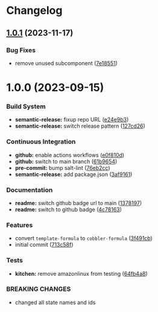 # Changelog

## [1.0.1](https://github.com/cobbler/cobbler-formula/compare/v1.0.0...v1.0.1) (2023-11-17)


### Bug Fixes

* remove unused subcomponent ([7e18551](https://github.com/cobbler/cobbler-formula/commit/7e185518fb29972092b221e2d6322b095d682ff1))

# 1.0.0 (2023-09-15)


### Build System

* **semantic-release:** fixup repo URL ([e24e9b3](https://github.com/cobbler/cobbler-formula/commit/e24e9b3ebd5c8aa50e3a1c165143058abb5c6360))
* **semantic-release:** switch release pattern ([127cd26](https://github.com/cobbler/cobbler-formula/commit/127cd26ac90a84dad5b08aafdc3032c0875d07b9))


### Continuous Integration

* **github:** enable actions workflows ([e0f810d](https://github.com/cobbler/cobbler-formula/commit/e0f810d7e2c598bd394aae627c8951f59fd28af7))
* **github:** switch to main branch ([61b9654](https://github.com/cobbler/cobbler-formula/commit/61b9654b8b5519cc0262ccf8dda8a11900746677))
* **pre-commit:** bump salt-lint ([76eb2cc](https://github.com/cobbler/cobbler-formula/commit/76eb2cc15c61938d9c827e275b58e2a63388b0f5))
* **semantic-release:** add package.json ([3af9161](https://github.com/cobbler/cobbler-formula/commit/3af91615c6d6798cc958ba7101a2ccd7a9a391c1))


### Documentation

* **readme:** switch github badge url to main ([1378197](https://github.com/cobbler/cobbler-formula/commit/1378197b9b3651af5cce8190372c568a5a86e5a5))
* **readme:** switch to github badge ([4c78163](https://github.com/cobbler/cobbler-formula/commit/4c78163fef16236a635f8131ed9ebd0e6f9671bd))


### Features

* convert `template-formula` to `cobbler-formula` ([3f491cb](https://github.com/cobbler/cobbler-formula/commit/3f491cbb29c0c2027984bfc26762d16db53c31a5))
* initial commit ([713c58f](https://github.com/cobbler/cobbler-formula/commit/713c58f11f6742eff0baed7f4cb4d23221f2d834))


### Tests

* **kitchen:** remove amazonlinux from testing ([64fb4a8](https://github.com/cobbler/cobbler-formula/commit/64fb4a8fb860b997f0634ee5d31d5a8d9b016e5a))


### BREAKING CHANGES

* changed all state names and ids
